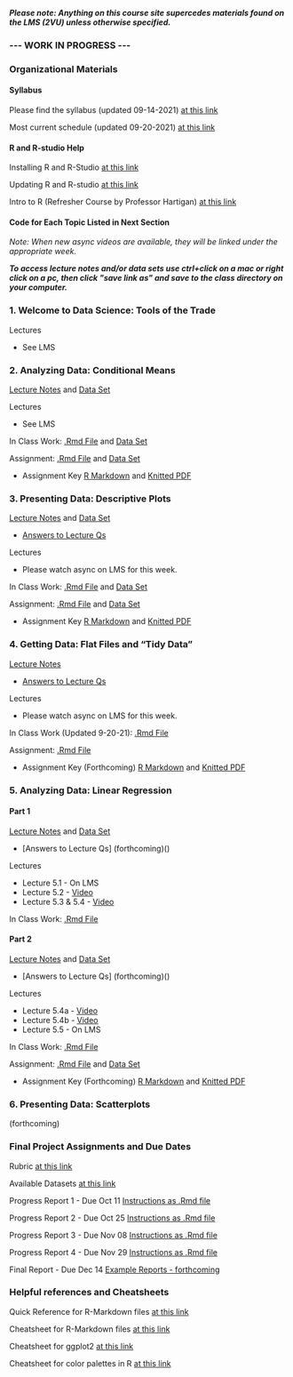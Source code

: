 ***Please note: Anything on this course site supercedes materials found on the LMS (2VU) unless otherwise specified.***

### --- WORK IN PROGRESS --- 

### Organizational Materials

#### Syllabus

Please find the syllabus (updated 09-14-2021) [at this link](https://github.com/rafael-a-garcia/LLO8200-Fall2021/raw/main/LLO_8200_Syllabus_v4.pdf)

Most current schedule (updated 09-20-2021) [at this link](https://github.com/rafael-a-garcia/LLO8200-Fall2021/raw/main/Schedule_09_20_2021.pdf)

#### R and R-studio Help

Installing R and R-Studio [at this link](https://github.com/rafael-a-garcia/LLO8200-Fall2021/raw/main/Installing%20R%20and%20RStudio.pdf)

Updating R and R-studio [at this link](https://github.com/rafael-a-garcia/LLO8200-Fall2021/raw/main/Updating%20R%20and%20RStudio.pdf)

Intro to R (Refresher Course by Professor Hartigan) [at this link](https://github.com/rafael-a-garcia/LLO8200-Fall2021/raw/main/IntroToR-Hartigan-08302021.pdf)


#### Code for Each Topic Listed in Next Section

*Note: When new async videos are available, they will be linked under the appropriate week.*


***To access lecture notes and/or data sets use ctrl+click on a mac or right click on a pc, then click "save link as" and save to the class directory on your computer.***

### 1\. Welcome to Data Science: Tools of the Trade

Lectures
 * See LMS

### 2\. Analyzing Data: Conditional Means

[Lecture Notes](https://github.com/rafael-a-garcia/LLO8200-Fall2021/raw/main/02-conditional-means.Rmd) and  [Data Set](https://github.com/rafael-a-garcia/LLO8200-Fall2021/raw/main/sc_debt.Rds) 

Lectures
 * See LMS

In Class Work: [.Rmd File](https://github.com/rafael-a-garcia/LLO8200-Fall2021/raw/main/02-conditional-means-inclass.Rmd) and
[Data Set](https://github.com/rafael-a-garcia/LLO8200-Fall2021/raw/main/caschool.rdata) 

Assignment: [.Rmd File](https://raw.githubusercontent.com/rafael-a-garcia/LLO8200-Fall2021/main/02-assignment.Rmd) and
[Data Set](https://github.com/rafael-a-garcia/LLO8200-Fall2021/raw/main/sc_debt.Rdata)
  * Assignment Key [R Markdown](https://github.com/rafael-a-garcia/LLO8200-Fall2021/raw/main/02-assignment-key.Rmd) and [Knitted PDF](https://github.com/rafael-a-garcia/LLO8200-Fall2021/raw/main/02-assignment-key.pdf)

### 3\. Presenting Data: Descriptive Plots

[Lecture Notes](https://github.com/rafael-a-garcia/LLO8200-Fall2021/raw/main/03-plot_means.Rmd) and  [Data Set](https://github.com/rafael-a-garcia/LLO8200-Fall2021/raw/main/attrition.Rdata) 
  * [Answers to Lecture Qs](https://github.com/rafael-a-garcia/LLO8200-Fall2021/raw/main/03-plot_means-Qs.pdf)

Lectures
  * Please watch async on LMS for this week. 

In Class Work: [.Rmd File](https://github.com/rafael-a-garcia/LLO8200-Fall2021/raw/main/03-plot-means-inclass.Rmd) and
[Data Set](https://github.com/rafael-a-garcia/LLO8200-Fall2021/raw/main/sc_debt.Rds)

Assignment: [.Rmd File](https://raw.githubusercontent.com/rafael-a-garcia/LLO8200-Fall2021/main/03-assignment.Rmd) and
[Data Set](https://github.com/rafael-a-garcia/LLO8200-Fall2021/raw/main/sc_debt.Rds)
 * Assignment Key [R Markdown](https://github.com/rafael-a-garcia/LLO8200-Fall2021/raw/main/03-assignment-key.Rmd) and [Knitted PDF](https://github.com/rafael-a-garcia/LLO8200-Fall2021/raw/main/03-assignment-key.pdf)

### 4\. Getting Data: Flat Files and “Tidy Data” 

[Lecture Notes](https://github.com/rafael-a-garcia/LLO8200-Fall2021/raw/main/04-flat_data.Rmd) 
  * [Answers to Lecture Qs](https://github.com/rafael-a-garcia/LLO8200-Fall2021/raw/main/04-flat_data-Qs.pdf)

Lectures
  * Please watch async on LMS for this week. 

In Class Work (Updated 9-20-21): [.Rmd File](https://github.com/rafael-a-garcia/LLO8200-Fall2021/raw/main/04-flat-data-inclass.Rmd)

Assignment: [.Rmd File](https://raw.githubusercontent.com/rafael-a-garcia/LLO8200-Fall2021/main/04-assignment.Rmd)
 * Assignment Key (Forthcoming) [R Markdown]() and [Knitted PDF]()

### 5\. Analyzing Data: Linear Regression

#### Part 1
[Lecture Notes](https://github.com/rafael-a-garcia/LLO8200-Fall2021/raw/main/05-regression-1.Rmd) and  [Data Set](https://github.com/rafael-a-garcia/LLO8200-Fall2021/raw/main/area_data.Rds) 
 * [Answers to Lecture Qs] (forthcoming)()
 
Lectures
  * Lecture 5.1       - On LMS 
  * Lecture 5.2       - [Video](https://youtu.be/8P5CLj5Vy70)
  * Lecture 5.3 & 5.4 - [Video](https://youtu.be/6s5__DICHDg)

In Class Work: [.Rmd File](https://github.com/rafael-a-garcia/LLO8200-Fall2021/raw/main/05-regression-inclass-1.Rmd)


#### Part 2
[Lecture Notes](https://github.com/rafael-a-garcia/LLO8200-Fall2021/raw/main/05-regression-2.Rmd) and  [Data Set](https://github.com/rafael-a-garcia/LLO8200-Fall2021/raw/main/area_data.Rds) 
 * [Answers to Lecture Qs] (forthcoming)()

Lectures
 * Lecture 5.4a - [Video](https://www.youtube.com/watch?v=llfHYO_MujY)
 * Lecture 5.4b - [Video](https://www.youtube.com/watch?v=hm33VbjQZMY)
 * Lecture 5.5  - On LMS 

In Class Work: [.Rmd File](https://github.com/rafael-a-garcia/LLO8200-Fall2021/raw/main/05-regression-inclass-1.Rmd)

Assignment: [.Rmd File](https://raw.githubusercontent.com/rafael-a-garcia/LLO8200-Fall2021/main/05-assignment.Rmd) and
[Data Set](https://github.com/rafael-a-garcia/LLO8200-Fall2021/raw/main/area_data.Rds)
  * Assignment Key (Forthcoming) [R Markdown]() and [Knitted PDF]()

### 6\. Presenting Data: Scatterplots
(forthcoming)

### Final Project Assignments and Due Dates

Rubric [at this link](https://github.com/rafael-a-garcia/LLO8200-Fall2021/raw/main/Final-Project-final_product_rubric.pdf)

Available Datasets [at this link](https://github.com/rafael-a-garcia/LLO8200-Fall2021/raw/main/Final-Project-available_datasets.pdf) 

Progress Report 1 - Due Oct 11 [Instructions as .Rmd file](https://github.com/rafael-a-garcia/LLO8200-Fall2021/raw/main/Final-Project-progress-report-01.Rmd)

Progress Report 2 - Due Oct 25 [Instructions as .Rmd file](https://github.com/rafael-a-garcia/LLO8200-Fall2021/raw/main/Final-Project-progress-report-02.Rmd)

Progress Report 3 - Due Nov 08 [Instructions as .Rmd file](https://github.com/rafael-a-garcia/LLO8200-Fall2021/raw/main/Final-Project-progress-report-03.Rmd)

Progress Report 4 - Due Nov 29 [Instructions as .Rmd file](https://github.com/rafael-a-garcia/LLO8200-Fall2021/raw/main/Final-Project-progress-report-04.Rmd)

Final Report - Due Dec 14 [Example Reports - forthcoming]()

### Helpful references and Cheatsheets

Quick Reference for R-Markdown files [at this link](https://github.com/rafael-a-garcia/LLO8200-Fall2021/raw/main/rmarkdown-reference.pdf)

Cheatsheet for R-Markdown files [at this link](https://github.com/rafael-a-garcia/LLO8200-Fall2021/raw/main/rmarkdown-cheatsheet.pdf)

Cheatsheet for ggplot2 [at this link](https://github.com/rafael-a-garcia/LLO8200-Fall2021/raw/main/ggplot2-cheatsheet.pdf)

Cheatsheet for color palettes in R [at this link](https://github.com/rafael-a-garcia/LLO8200-Fall2021/raw/main/colorPaletteCheatsheet.pdf)
